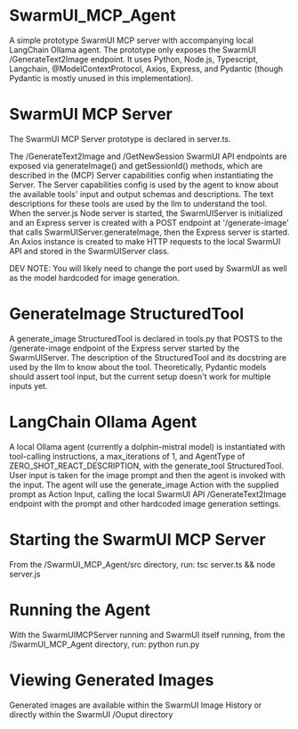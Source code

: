 # SwarmUI_MCP_Agent
A simple prototype SwarmUI MCP server with accompanying local LangChain Ollama agent. The prototype only exposes the
SwarmUI /GenerateText2Image endpoint. It uses Python, Node.js, Typescript, Langchain, @ModelContextProtocol, Axios, Express,
and Pydantic (though Pydantic is mostly unused in this implementation).

# SwarmUI MCP Server
The SwarmUI MCP Server prototype is declared in server.ts.

The /GenerateText2Image and /GetNewSession SwarmUI API endpoints are exposed via generateImage() and getSessionId() methods, which
are described in the (MCP) Server capabilities config when instantiating the Server. The Server
capabilities config is used by the agent to know about the available tools' input and output schemas and
descriptions. The text descriptions for these tools are used by the llm to understand the tool. When
the server.js Node server is started, the SwarmUIServer is initialized and an Express server is created
with a POST endpoint at '/generate-image' that calls SwarmUIServer.generateImage, then the Express server
is started. An Axios instance is created to make HTTP requests to the local SwarmUI API and stored in the SwarmUIServer class.

DEV NOTE: You will likely need to change the port used by SwarmUI as well as the model hardcoded for image generation.

# GenerateImage StructuredTool
A generate_image StructuredTool is declared in tools.py that POSTS to the /generate-image endpoint of the Express server
started by the SwarmUIServer. The description of the StructuredTool and its docstring are used by the llm
to know about the tool. Theoretically, Pydantic models should assert tool input, but the current setup doesn't work for multiple
inputs yet.

# LangChain Ollama Agent
A local Ollama agent (currently a dolphin-mistral model) is instantiated with tool-calling instructions, a max_iterations of 1,
and AgentType of ZERO_SHOT_REACT_DESCRIPTION, with the generate_tool StructuredTool. User input is taken for the image
prompt and then the agent is invoked with the input. The agent will use the generate_image Action with the supplied prompt
as Action Input, calling the local SwarmUI API /GenerateText2Image endpoint with the prompt and other hardcoded image generation
settings.

# Starting the SwarmUI MCP Server
From the /SwarmUI_MCP_Agent/src directory, run: tsc server.ts && node server.js

# Running the Agent
With the SwarmUIMCPServer running and SwarmUI itself running, from the /SwarmUI_MCP_Agent directory, run: python run.py

# Viewing Generated Images
Generated images are available within the SwarmUI Image History or directly within the SwarmUI /Ouput directory
